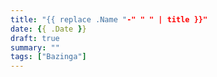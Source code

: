 ```yaml
---
title: "{{ replace .Name "-" " " | title }}"
date: {{ .Date }}
draft: true
summary: ""
tags: ["Bazinga"]
---
```


